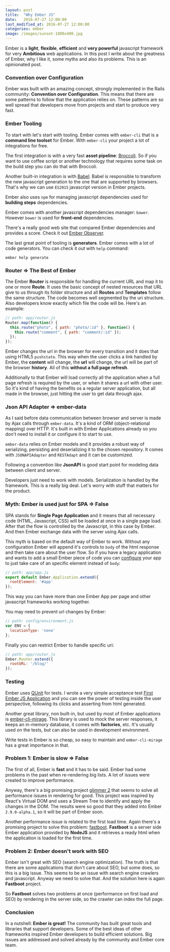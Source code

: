 ```yaml
---
layout: post
title:  "Why Ember JS"
date:   2016-07-27 12:00:00
last_modified_at: 2016-07-27 12:00:00
categories: ember
image: /images/sunset-1800x400.jpg
---
```

Ember is a **light**, **flexible**, **efficient** and **very powerful** javascript framework for very **Ambitious** web applications. In this post I write about the greatness of Ember, why I like it, some myths and also its problems. This is an opinionated post.

### Convention over Configuration

Ember was built with an amazing concept, strongly implemented in the Rails community: **Convention over Configuration**. This means that there are some patterns to follow that the application relies on. These patterns are so well spread that developers move from projects and start to produce very fast.

### Ember Tooling

To start with let's start with tooling. Ember comes with `ember-cli` that is a **command line toolset** for Ember. With `ember-cli` your project a lot of integrations for free.

The first integration is with a very fast **asset pipeline**: [Broccoli][broccoli]. So if you want to use coffee script or another technology that requires some task on the build step you can do that with Broccoli.

Another built-in integration is with [Babel][babel]. Babel is responsible to transform the new javascript generation to the one that are supported by browsers. That's why we can use `ES2015` javascript version in Ember projects.

Ember also uses `npm` for managing javascript dependencies used for **building steps** dependencies.

Ember comes with another javascript dependencies manager: `bower`. However `bower` is used for **front-end** dependencies.

There's a really good web site that compared Ember dependencies and provides a score. Check it out [Ember Observer][ember-observer].

The last great point of tooling is **generators**. Ember comes with a lot of code generators. You can check it out with `help` command:

```shell
ember help generate
```

### Router => The Best of Ember

The Ember **Router** is responsible for handling the current URL and map it to one or more **Route**. It uses the basic concept of nested resources that URL give to us through its folder structure and all **Routes** and **Templates** follow the same structure. The code becomes well segmented by the uri structure. Also developers know exactly which file the code will be. Here's an example:

```javascript
// path: app/router.js
Router.map(function() {
  this.route("photo", { path: "photo/:id" }, function() {
    this.route("comment", { path: "comment/:id" });
  });
});
```

Ember changes the url in the browser for every transition and it does that using HTML5 `pushstate`. This way when the user clicks a link handled by Ember, the **content** will change, the **url** will change, the url will be part of the browser **history**. All of this **without a full page refresh**.

Additionally to that Ember will load correctly all the application when a full page refresh is required by the user, or when it shares a url with other user. So it's kind of having the benefits os a regular server application, but all made in the browser, just hitting the user to get data through ajax.

### Json API Adapter => ember-data

As I said before data communication between browser and server is made by Ajax calls through `ember-data`. It's a kind of ORM (object-relational mapping) over HTTP. It's built in with Ember Applications already so you don't need to install it or configure it to start to use.

`ember-data` relies on Ember models and it provides a robust way of serializing, persisting and deserializing it to the chosen repository. It comes with `JSONAPIAdapter` and `RESTAdapt` and it can be customized.

Following a convention like **JsonAPI** is good start point for modeling data between client and server.

Developers just need to work with models. Serialization is handled by the framework. This is a really big deal. Let's worry with stuff that matters for the product.

### Myth: Ember is used just for SPA => **False**

SPA stands for **Single Page Application** and it means that all necessary code (HTML, Javascript, CSS) will be loaded at once in a single page load. After that the flow is controlled by the Javascript, in this case by Ember. And then Ember exchange data with the server using Ajax calls.

This myth is based on the default way of Ember to work. Without any configuration Ember will append it's controls to `body` of the html response and then take care about the user flow. So if you have a legacy application and wants to add a small Ember piece of code you can [configure][] your app to just take care of an specific element instead of `body`:

```javascript
// path: app/app.js
export default Ember.Application.extend({
  rootElement: '#app'
});
```

This way you can have more than one Ember App per page and other javascript frameworks working together.

You may need to prevent url changes by Ember:

```javascript
// path: config/environment.js
var ENV = {
  locationType: 'none'
};
```

Finally you can restrict Ember to handle specific uri:

```javascript
// path: app/router.js
Ember.Router.extend({
  rootURL: '/blog/'
});
```

### Testing

Ember uses [QUnit][qunit] for tests. I wrote a very simple acceptance test [First Ember JS Application][first-ember-app] and you can see the power of testing inside the user perspective, following its clicks and asserting from html generated.

Another great library, non built-in, but used by most of Ember applications is [ember-cli-mirage][]. This library is used to mock the server responses, it keeps an in-memory database, it comes with **factories**, etc. It's usually used on the tests, but can also be used in development environment.

Write tests in Ember is so cheap, so easy to maintain and `ember-cli-mirage` has a great importance in that.

### Problem 1: Ember is slow => **False**

The first of all, Ember is **fast** and it has to be said. Ember had some problems in the past when re-rendering big lists. A lot of issues were created to improve performance.

Anyway, there's a big promising project [glimmer 2][glimmer-2] that seems to solve all performance issues in rendering for good. This project was inspired by React's Virtual DOM and uses a Stream Tree to identify and apply the changes in the DOM. The results were so good that they added into Ember `2.9.0-alpha.1`, so it will be part of Ember soon.

Another performance issue is related to the first load time. Again there's a promising project to solve this problem: [fastboot][]. **Fastboot** is a server side Ember application provided by **NodeJS** and it retrieves a ready html when the application is loaded for the first time.

### Problem 2: Ember doesn't work with SEO

Ember isn't great with SEO (search engine optimization). The truth is that there are some applications that don't care about SEO, but some does, so this is a big issue. This seems to be an issue with search engine crawlers and javascript. Anyway we need to solve that. And the solution here is again **Fastboot** project.

So **Fastboot** solves two problems at once (performance on first load and SEO) by rendering in the server side, so the crawler can index the full page.

### Conclusion

In a nutshell: **Ember is great!** The community has built great tools and libraries that support developers. Some of the best ideas of other frameworks inspired Ember developers to build efficient solutions. Big issues are addressed and solved already by the community and Ember core team.

[broccoli]: https://github.com/broccolijs/broccoli
[babel]: https://babeljs.io/
[ember-observer]: https://emberobserver.com/
[configure]: https://guides.emberjs.com/v2.7.0/configuring-ember/embedding-applications/
[qunit]: https://qunitjs.com/
[first-ember-app]: /ember/first-ember-application#testing-your-app
[ember-cli-mirage]: http://www.ember-cli-mirage.com/
[glimmer-2]: https://github.com/tildeio/glimmer
[fastboot]: https://github.com/ember-fastboot/fastboot
